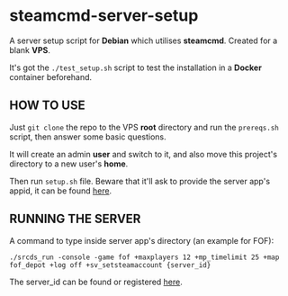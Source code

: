 # steamcmd-server-setup
A server setup script for **Debian** which utilises **steamcmd**.
Created for a blank **VPS**.

It's got the `./test_setup.sh` script to test the installation in a **Docker** container beforehand.

## HOW TO USE
Just `git clone` the repo to the VPS **root** directory and run the `prereqs.sh` script, then answer some basic questions. 

It will create an admin **user** and switch to it, and also move this project's directory to a new user's **home**.

Then run `setup.sh` file. Beware that it'll ask to provide the server app's appid, it can be found [here](https://steamdb.info/).

## RUNNING THE SERVER
A command to type inside server app's directory (an example for FOF):
```
./srcds_run -console -game fof +maxplayers 12 +mp_timelimit 25 +map fof_depot +log off +sv_setsteamaccount {server_id}
```
The server_id can be found or registered [here](https://steamcommunity.com/dev/managegameservers).
